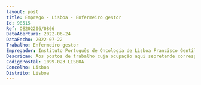 ```yaml
--- 
layout: post
title: Emprego - Lisboa - Enfermeiro gestor
Id: 98515
Ref: OE202206/0866
DataAbertura: 2022-06-24
DataFecho: 2022-07-22
Trabalho: Enfermeiro gestor
Empregador: Instituto Português de Oncologia de Lisboa Francisco Gentil, E.P.E.
Descricao: Aos postos de trabalho cuja ocupação aqui sepretende corresponde o conteúdo funcional da categoria de Enfermeiro Gestor da carreira especialde enfermagem e carreira de enfermagem, tal como estabelecido no artigo 10.º  B, aditado peloDecreto  Lei n.º 71 2019, de 27 de maio, aos Decretos  Leis n.os 247 2009 e 248 2009, ambos de22 de setembro, bem como dos Regulamentos emitidos pela Ordem dos Enfermeiros aplicável àespecialidade
CodigoPostal: 1099-023 LISBOA
Concelho: Lisboa
Distrito: Lisboa
--- 
```

